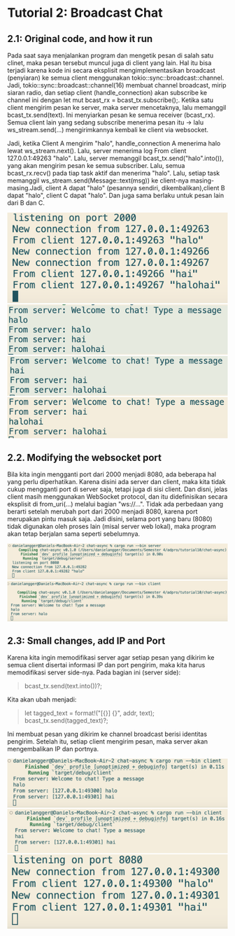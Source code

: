 # Tutorial 2: Broadcast Chat

## 2.1: Original code, and how it run

Pada saat saya menjalankan program dan mengetik pesan di salah satu clinet, maka pesan tersebut muncul juga di client yang lain. Hal itu bisa terjadi karena kode ini secara eksplisit mengimplementasikan broadcast (penyiaran) ke semua client menggunakan tokio::sync::broadcast::channel. Jadi, tokio::sync::broadcast::channel(16) membuat channel broadcast, mirip siaran radio, dan setiap client (handle_connection) akan subscribe ke channel ini dengan let mut bcast_rx = bcast_tx.subscribe();. Ketika satu client mengirim pesan ke server, maka server mencetaknya, lalu memanggil bcast_tx.send(text). Ini menyiarkan pesan ke semua receiver (bcast_rx). Semua client lain yang sedang subscribe menerima pesan itu → lalu ws_stream.send(...) mengirimkannya kembali ke client via websocket.

Jadi, ketika Client A mengirim "halo", handle_connection A menerima halo lewat ws_stream.next(). Lalu, server menerima log From client 127.0.0.1:49263 "halo". Lalu, server memanggil bcast_tx.send("halo".into()), yang akan mengirim pesan ke semua subscriber. Lalu, semua bcast_rx.recv() pada tiap task aktif  dan menerima "halo". Lalu, setiap task memanggil ws_stream.send(Message::text(msg)) ke client-nya masing-masing.Jadi, client A dapat "halo" (pesannya sendiri, dikembalikan),client B dapat "halo", client C dapat "halo". Dan juga sama berlaku untuk pesan lain dari B dan C.

![Alt text](image.png)
![Alt text](image-1.png)
![Alt text](image-2.png)
![Alt text](image-3.png)

## 2.2. Modifying the websocket port

Bila kita ingin mengganti port dari 2000 menjadi 8080, ada beberapa hal yang perlu diperhatikan. Karena disini ada server dan client, maka kita tidak cukup mengganti port di server saja, tetapi juga di sisi client. Dan disni, jelas client masih menggunakan WebSocket protocol, dan itu didefinisikan secara eksplisit di from_uri(...) melalui bagian "ws://...". Tidak ada perbedaan yang berarti setelah merubah port dari 2000 menjadi 8080, karena port merupakan pintu masuk saja. Jadi disini, selama port yang baru (8080) tidak digunakan oleh proses lain (misal server web lokal), maka program akan tetap berjalan sama seperti sebelumnya.

![Alt text](image-4.png)
![Alt text](image-5.png)

## 2.3: Small changes, add IP and Port

Karena kita ingin memodifikasi server agar setiap pesan yang dikirim ke semua client disertai informasi IP dan port pengirim, maka kita harus memodifikasi server side-nya. Pada bagian ini (server side): 
> bcast_tx.send(text.into())?; 

Kita akan ubah menjadi:
> let tagged_text = format!("[{}] {}", addr, text);  
bcast_tx.send(tagged_text)?;

Ini membuat pesan yang dikirim ke channel broadcast berisi identitas pengirim. Setelah itu, setiap client mengirim pesan, maka server akan mengembalikan IP dan portnya.

![Alt text](image-6.png)
![Alt text](image-7.png)
![Alt text](image-8.png)